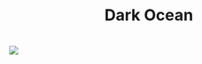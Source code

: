 <h1 align="center">Dark Ocean<h1>
<img src="chttps://github.com/patlopes/vscode-dark-ocean/blob/master/capture.PNG">
